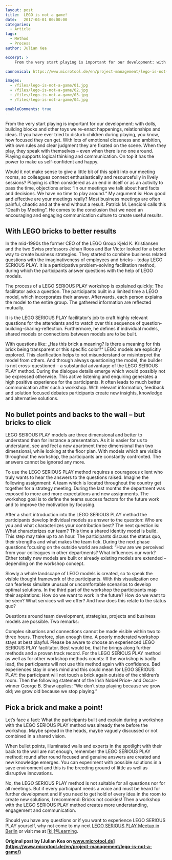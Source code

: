 ```yaml
---
layout: post
title:  LEGO is not a game!
date:   2017-04-01 00:00:00
categories:
  - Article
tags:
  - Method
  - Process
author: Julian Kea

excerpt: >
    From the very start playing is important for our development: with dolls, building blocks and other toys we re-enact happenings, relationships and ideas. If you have ever tried to disturb children during playing, you know, how focused they can get. With lots of emotional closeness and ambition, with own rules and clear judgment they are fixated on the scene. When they play, they speak with themselves – even when there is no one around. Playing supports logical thinking and communication. On top it has the power to make us self-confident and happy.

cannonical: https://www.microtool.de/en/project-management/lego-is-not-a-game/

images:
  - /files/lego-is-not-a-game/01.jpg
  - /files/lego-is-not-a-game/02.jpg
  - /files/lego-is-not-a-game/03.jpg
  - /files/lego-is-not-a-game/04.jpg

enableComments: true
---
```


From the very start playing is important for our development: with dolls, building blocks and other toys we re-enact happenings, relationships and ideas. If you have ever tried to disturb children during playing, you know, how focused they can get. With lots of emotional closeness and ambition, with own rules and clear judgment they are fixated on the scene. When they play, they speak with themselves – even when there is no one around. Playing supports logical thinking and communication. On top it has the power to make us self-confident and happy.

Would it not make sense to give a little bit of this spirit into our meeting rooms, so colleagues connect enthusiastically and resourcefully in lively sessions? Playing is often considered as an end in itself or as an activity to pass the time, objections arise: “In our meetings we talk about hard facts and decisions. We have no time to play around.“ My argument is: How good and effective are your meetings really? Most business meetings are often painful, chaotic and at the end without a result. Patrick M. Lencioni calls this “Death by Meeting”. He comes to the conclusion that we need an encouraging and engaging communication culture to create useful results.

## With LEGO bricks to better results

In the mid-1990s the former CEO of the LEGO Group Kjeld K. Kristiansen and the two Swiss professors Johan Roos and Bar Victor looked for a better way to create business strategies. They started to combine business related questions with the imaginativeness of employees and bricks – today LEGO SERIOUS PLAY. It is a participative problem-solving facilitation method, during which the participants answer questions with the help of LEGO models.

The process of a LEGO SERIOUS PLAY workshop is explained quickly: The facilitator asks a question. The participants built in a limited time a LEGO model, which incorporates their answer. Afterwards, each person explains the model to the entire group. The gathered information are reflected mutually.

It is the LEGO SERIOUS PLAY facilitator’s job to craft highly relevant questions for the attendants and to watch over this sequence of question-building-sharing-reflection. Furthermore, he defines if individual models, shared models or connections between models are to be built.

With questions like: „Has this brick a meaning? Is there a meaning for this brick being transparent or this specific color?“ LEGO models are explicitly explored. This clarification helps to not misunderstand or misinterpret the model from others. And through always questioning the model, the builder is not cross-questioned – a substantial advantage of the LEGO SERIOUS PLAY method. During the dialogue details emerge which would possibly not be expressed otherwise. This active listening and enquiring generates a high positive experience for the participants. It often leads to much better communication after such a workshop. With relevant information, feedback and solution focused debates participants create new insights, knowledge and alternative solutions.


## No bullet points and backs to the wall – but bricks to click

LEGO SERIOUS PLAY models are three dimensional and better to understand than for instance a presentation. As it is easier for us to understand, see and feel a new apartment three dimensional than two dimensional, while looking at the floor plan. With models which are visible throughout the workshop, the participants are constantly confronted. The answers cannot be ignored any more.

To use the LEGO SERIOUS PLAY method requires a courageous client who truly wants to hear the answers to the questions raised. Imagine the following assignment: A team which is located throughout the country get together for a strategy meeting. During the last months the department was exposed to more and more expectations and new assignments. The workshop goal is to define the teams success factors for the future work and to improve the motivation by focusing.

After a short introduction into the LEGO SERIOUS PLAY method the participants develop individual models as answer to the question: Who are you and what characterizes your contribution best? The next question is: What characterizes our team? This time a shared identity model is build. This step may take up to an hour. The participants discuss the status quo, their strengths and what makes the team tick. During the next phase questions focusing on the outside world are asked: “How are we perceived from your colleagues in other departments? What influences our work? Either totally new models are built or already existing models are extended – depending on the workshop concept.

Slowly a whole landscape of LEGO models is created, so to speak the visible thought framework of the participants. With this visualization one can fearless simulate unusual or uncomfortable scenarios to develop optimal solutions. In the third part of the workshop the participants map their aspirations: How do we want to work in the future? How do we want to be seen? What services will we offer? And how does this relate to the status quo?

Questions around team development, strategies, projects and business models are possible. Two remarks:

Complex situations and connections cannot be made visible within two to three hours. Therefore, plan enough time.
A poorly moderated workshop stays at best playful. Please be aware to choose an experienced LEGO SERIOUS PLAY facilitator. Best would be, that he brings along further methods and a proven track record.
For the LEGO SERIOUS PLAY method as well as for other workshop methods counts: If the workshop is badly lead, the participants will not use this method again with confidence. Bad experiences stay in ones mind and this could mean for LEGO SERIOUS PLAY: the participant will not touch a brick again outside of the children’s room. Then the following statement of the Irish Nobel Price- and Oscar-winner George B. Shaw applies: “We don’t stop playing because we grow old; we grow old because we stop playing.”

## Pick a brick and make a point!

Let’s face a fact: What the participants built and explain during a workshop with the LEGO SERIOUS PLAY method was already there before the workshop. Maybe spread in the heads, maybe vaguely discussed or not combined in a shared vision.

When bullet points, illuminated walls and experts in the spotlight with their back to the wall are not enough, remember the LEGO SERIOUS PLAY method: round after round focused and genuine answers are created and new knowledge emerges. You can experiment with possible solutions in a save environment and this is the breeding ground of little as well as disruptive innovations.

No, the LEGO SERIOUS PLAY method is not suitable for all questions nor for all meetings. But if every participant needs a voice and must be heard for further development and if you need to get hold of every idea in the room to create new solutions, I recommend: Bricks not cookies! Then a workshop with the LEGO SERIOUS PLAY method creates more understanding, engagement and communication.

Should you have any questions or if you want to experience LEGO SERIOUS PLAY yourself, why not come to my next [LEGO SERIOUS PLAY Meetup in Berlin](http://www.meetup.com/LEGOSERIOUSPLAYMeetup/) or visit me at [[ki:]®Learning](http://www.kilearning.net/).


**Original post by [Julian Kea on www.microtool.de](https://www.microtool.de/en/project-management/lego-is-not-a-game/)**
